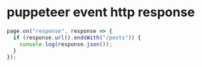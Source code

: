 # puppeteer event http response

```ts
page.on("response", response => {
  if (response.url().endsWith("/posts")) {
    console.log(response.json());
  }
});
```
